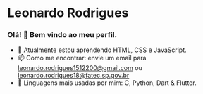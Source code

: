 # Leonardo Rodrigues

### Olá! 👋 Bem vindo ao meu perfil.

- 📕 Atualmente estou aprendendo HTML, CSS e JavaScript.
- 📫 Como me encontrar: envie um email para leonardo.rodrigues1512200@gmail.com ou leonardo.rodrigues18@fatec.sp.gov.br
- 👦 Linguagens mais usadas por mim: C, Python, Dart & Flutter.
  
